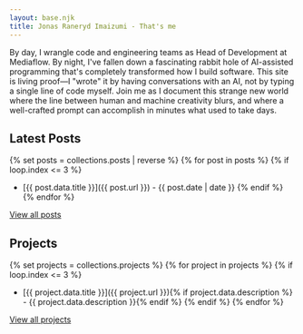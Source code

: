 ```yaml
---
layout: base.njk
title: Jonas Raneryd Imaizumi - That's me
---
```


By day, I wrangle code and engineering teams as Head of Development at Mediaflow. By night, I've fallen down a fascinating rabbit hole of AI-assisted programming that's completely transformed how I build software. This site is living proof—I "wrote" it by having conversations with an AI, not by typing a single line of code myself. Join me as I document this strange new world where the line between human and machine creativity blurs, and where a well-crafted prompt can accomplish in minutes what used to take days.

## Latest Posts

{% set posts = collections.posts | reverse %}
{% for post in posts %}
{% if loop.index <= 3 %}
- [{{ post.data.title }}]({{ post.url }}) - {{ post.date | date }}
{% endif %}
{% endfor %}

[View all posts](/posts/)

## Projects

{% set projects = collections.projects %}
{% for project in projects %}
{% if loop.index <= 3 %}
- [{{ project.data.title }}]({{ project.url }}){% if project.data.description %} - {{ project.data.description }}{% endif %}
{% endif %}
{% endfor %}

[View all projects](/projects/) 